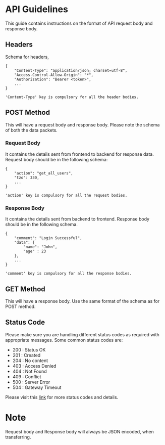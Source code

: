 # API Guidelines
This guide contains instructions on the format of API request body and response body.

## Headers
Schema for headers,

```
{
    "Content-Type": "application/json; charset=utf-8",
    "Access-Control-Allow-Origin": "*",
    "Authorization": "Bearer <token>",
    ...
}
```
`'Content-Type' key is compulsory for all the header bodies.`
## POST Method
This will have a request body and response body. Please note the schema of both the data packets.

### Request Body 
It contains the details sent from frontend to backend for response data. Request body should be in the following schema:

```
{
    "action": "get_all_users",
    "tzo": 330,
    ...
}
```

`'action' key is compulsory for all the request bodies.`

### Response Body
It contains the details sent from backend to frontend. Response body should be in the following schema.

```
{
    "comment": "Login Successful",
    "data": {
        "name": "John",
        "age" : 23
    },
    ...
}
```

`'comment' key is compulsory for all the response bodies.`


## GET Method 
This will have a response body. Use the same format of the schema as for POST method. 

## Status Code
Please make sure you are handling different status codes as required with appropriate messages. Some common status codes are:

- 200 : Status OK
- 201 : Created
- 204 : No content
- 403 : Access Denied
- 404 : Not Found
- 409 : Conflict
- 500 : Server Error
- 504 : Gateway Timeout

Please visit this [link](https://developer.mozilla.org/en-US/docs/Web/HTTP/Status) for more status codes and details.
 

# Note
Request body and Response body will always be JSON encoded, when transferring.
